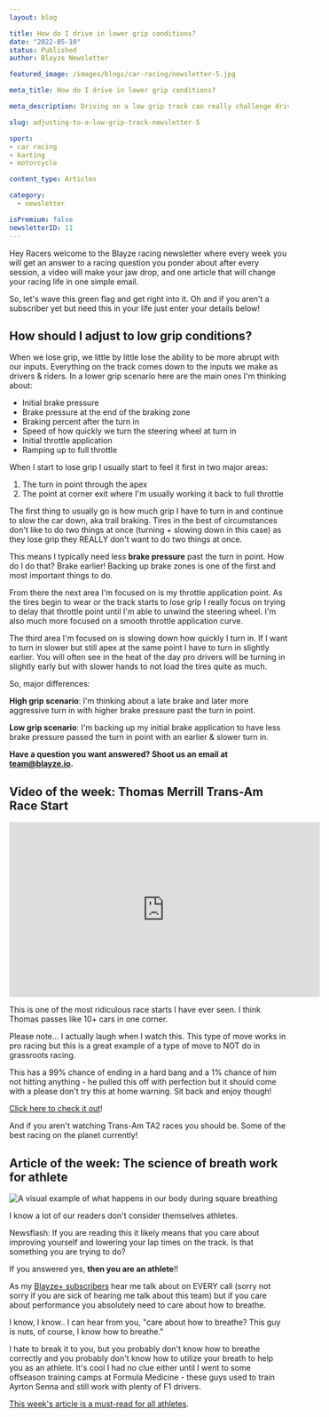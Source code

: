 ```yaml
---
layout: blog

title: How do I drive in lower grip conditions?
date: "2022-05-10"
status: Published
author: Blayze Newsletter

featured_image: /images/blogs/car-racing/newsletter-5.jpg

meta_title: How do I drive in lower grip conditions?

meta_description: Driving on a low grip track can really challenge drivers and riders of all levels. Here we discuss how to adjust our inputs to adjust to the race track grip condition.

slug: adjusting-to-a-low-grip-track-newsletter-5

sport:
- car racing
- karting
- motorcycle

content_type: Articles

category:
  - newsletter

isPremium: false
newsletterID: 11
---
```



Hey Racers welcome to the Blayze racing newsletter where every week you will get an answer to a racing question you ponder about after every session, a video will make your jaw drop, and one article that will change your racing life in one simple email. 

So, let's wave this green flag and get right into it.  Oh and if you aren't a subscriber yet but need this in your life just enter your details below!

<div class="_form_11"></div>

## How should I adjust to low grip conditions?

When we lose grip, we little by little lose the ability to be more abrupt with our inputs.  Everything on the track comes down to the inputs we make as drivers & riders.  In a lower grip scenario here are the main ones I'm thinking about:

- Initial brake pressure
- Brake pressure at the end of the braking zone
- Braking percent after the turn in
- Speed of how quickly we turn the steering wheel at turn in
- Initial throttle application
- Ramping up to full throttle


When I start to lose grip I usually start to feel it first in two major areas: 

1. The turn in point through the apex
2. The point at corner exit where I'm usually working it back to full throttle


The first thing to usually go is how much grip I have to turn in and continue to slow the car down, aka trail braking.  Tires in the best of circumstances don't like to do two things at once (turning + slowing down in this case) as they lose grip they REALLY don't want to do two things at once.

This means I typically need less **brake pressure** past the turn in point.  How do I do that?  Brake earlier!  Backing up brake zones is one of the first and most important things to do.

From there the next area I'm focused on is my throttle application point.  As the tires begin to wear or the track starts to lose grip I really focus on trying to delay that throttle point until I'm able to unwind the steering wheel.  I'm also much more focused on a smooth throttle application curve.

The third area I'm focused on is slowing down how quickly I turn in.  If I want to turn in slower but still apex at the same point I have to turn in slightly earlier.  You will often see in the heat of the day pro drivers will be turning in slightly early but with slower hands to not load the tires quite as much.

So, major differences:

**High grip scenario**:  I'm thinking about a late brake and later more aggressive turn in with higher brake pressure past the turn in point.

**Low grip scenario**: I'm backing up my initial brake application to have less brake pressure passed the turn in point with an earlier & slower turn in.

**Have a question you want answered?  Shoot us an email at [team@blayze.io](mailto:team@blayze.io).**



## Video of the week:  Thomas Merrill Trans-Am Race Start

<iframe width="560" height="315" src="https://www.youtube.com/embed/as6Yj6xdmvI" title="YouTube video player" frameborder="0" allow="accelerometer; autoplay; clipboard-write; encrypted-media; gyroscope; picture-in-picture" allowfullscreen></iframe>



This is one of the most ridiculous race starts I have ever seen.  I think Thomas passes like 10+ cars in one corner.

Please note... I actually laugh when I watch this. This type of move works in pro racing but this is a great example of a type of move to NOT do in grassroots racing.  

This has a 99% chance of ending in a hard bang and a 1% chance of him not hitting anything - he pulled this off with perfection but it should come with a please don't try this at home warning.  Sit back and enjoy though!

[Click here to check it out](https://www.youtube.com/watch?v=as6Yj6xdmvI)! 

And if you aren't watching Trans-Am TA2 races you should be.  Some of the best racing on the planet currently!



## Article of the week: The science of breath work for athlete

<img alt="A visual example of what happens in our body during square breathing" src="https://blayze.io/assets/images/blogs/car-racing/breathing-2.gif">

I know a lot of our readers don't consider themselves athletes.

Newsflash:  If you are reading this it likely means that you care about improving yourself and lowering your lap times on the track.  Is that something you are trying to do?

If you answered yes, **then you are an athlete**!!

As my [Blayze+ subscribers](https://blayze.io/blayze-plus) hear me talk about on EVERY call (sorry not sorry if you are sick of hearing me talk about this team) but if you care about performance you absolutely need to care about how to breathe.

I know, I know.. I can hear from you, "care about how to breathe?  This guy is nuts, of course, I know how to breathe."

I hate to break it to you, but you probably don't know how to breathe correctly and you probably don't know how to utilize your breath to help you as an athlete.  It's cool I had no clue either until I went to some offseason training camps at Formula Medicine - these guys used to train Ayrton Senna and still work with plenty of F1 drivers.

[This week's article is a must-read for all athletes](https://blayze.io/blog/how-failure-is-good-for-success).